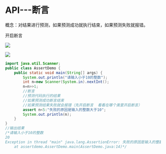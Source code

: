 # API---断言

概念：对结果进行预测，如果预测成功就执行结束，如果预测失败就报错。

开启断言

![](https://note.youdao.com/yws/api/personal/file/8777FD099C00462AA457F2FC79D6A90E?method=download&shareKey=391758849d5b61ebbcefe8e1fb577405)

![](https://note.youdao.com/yws/api/personal/file/3FD07EA70D15400088BAFB5473474A39?method=download&shareKey=6afd2e656768d2b36d3e9bb7f1860d5c)

```java
import java.util.Scanner;
public class AssertDemo {
    public static void main(String[] args) {
        System.out.println("请输入小于10的整数");
        int n=new Scanner(System.in).nextInt();
        n=n>>1;
        //断言
        //预测代码执行的结果
        //如果预测成功断言结束
        //如果预测结果失败就会报错（先开启断言  看看在哪个类里开启断言）
        assert n<5:"失败的原因是输入的整数大于10";
        System.out.println(n);
    }
}
//输出结果
/*请输入小于10的整数
20
Exception in thread "main" java.lang.AssertionError: 失败的原因是输入的整数大于10
	at assertdemo.AssertDemo.main(AssertDemo.java:14)*/
```

